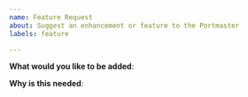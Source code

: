 ```yaml
---
name: Feature Request
about: Suggest an enhancement or feature to the Portmaster
labels: feature

---
```

<!--
Please only use this template for submitting enhancement requests
for the Portmaster service daemon. For UI requests, please refer
to the safing/portmaster-ui repository.
-->

**What would you like to be added**:

**Why is this needed**:
